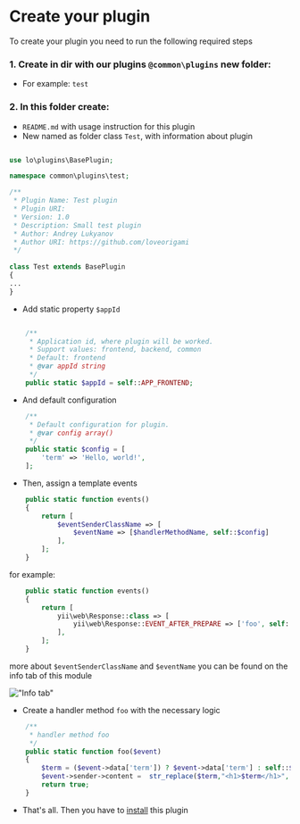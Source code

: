 # Create your plugin

To create your plugin you need to run the following required steps

### 1. Create in dir with our plugins `@common\plugins` new folder:
* For example: `test`

### 2. In this folder create:
* `README.md` with usage instruction for this plugin
* New named as folder class `Test`, with information about plugin

```php

use lo\plugins\BasePlugin;

namespace common\plugins\test;

/**
 * Plugin Name: Test plugin
 * Plugin URI:
 * Version: 1.0
 * Description: Small test plugin
 * Author: Andrey Lukyanov
 * Author URI: https://github.com/loveorigami
 */
 
class Test extends BasePlugin
{
...
}

```

* Add static property `$appId`

```php

    /**
     * Application id, where plugin will be worked.
     * Support values: frontend, backend, common
     * Default: frontend
     * @var appId string
     */
    public static $appId = self::APP_FRONTEND;

```

* And default configuration

```php
    /**
     * Default configuration for plugin.
     * @var config array()
     */
    public static $config = [
        'term' => 'Hello, world!',
    ];
```

* Then, assign a template events

```php
    public static function events()
    {
        return [
            $eventSenderClassName => [
                $eventName => [$handlerMethodName, self::$config]
            ],
        ];
    }
```

for example:

```php
    public static function events()
    {
        return [
            yii\web\Response::class => [
                yii\web\Response::EVENT_AFTER_PREPARE => ['foo', self::$config]
            ],
        ];
    }
```
more about `$eventSenderClassName` and `$eventName` you can be found on the info tab of this module

!["Info tab"](img/tab_info.jpg)

* Create a handler method `foo` with the necessary logic

```php
    /**
     * handler method foo
     */
    public static function foo($event)
    {
        $term = ($event->data['term']) ? $event->data['term'] : self::$config['term'];
        $event->sender->content =  str_replace($term,"<h1>$term</h1>", $event->sender->content);
        return true;
    }
```

* That's all. Then you have to [install](install_plugin.md) this plugin